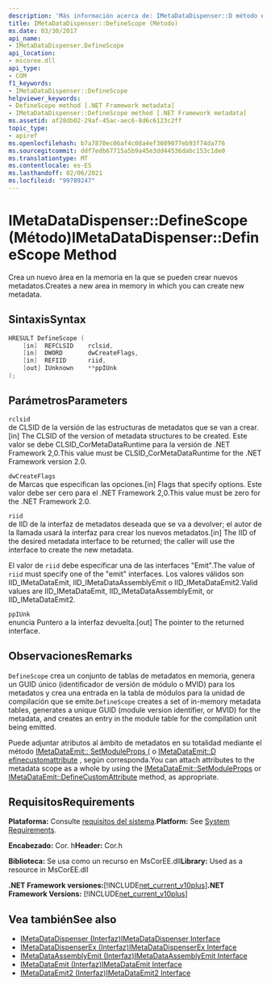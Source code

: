 ```yaml
---
description: 'Más información acerca de: IMetaDataDispenser::D método efineScope'
title: IMetaDataDispenser::DefineScope (Método)
ms.date: 03/30/2017
api_name:
- IMetaDataDispenser.DefineScope
api_location:
- mscoree.dll
api_type:
- COM
f1_keywords:
- IMetaDataDispenser::DefineScope
helpviewer_keywords:
- DefineScope method [.NET Framework metadata]
- IMetaDataDispenser::DefineScope method [.NET Framework metadata]
ms.assetid: af28db02-29af-45ac-aec6-8d6c6123c2ff
topic_type:
- apiref
ms.openlocfilehash: b7a7870ec06af4c08a4ef3609077eb93f74da776
ms.sourcegitcommit: ddf7edb67715a5b9a45e3dd44536dabc153c1de0
ms.translationtype: MT
ms.contentlocale: es-ES
ms.lasthandoff: 02/06/2021
ms.locfileid: "99789247"
---
```

# <a name="imetadatadispenserdefinescope-method"></a><span data-ttu-id="4c88a-103">IMetaDataDispenser::DefineScope (Método)</span><span class="sxs-lookup"><span data-stu-id="4c88a-103">IMetaDataDispenser::DefineScope Method</span></span>

<span data-ttu-id="4c88a-104">Crea un nuevo área en la memoria en la que se pueden crear nuevos metadatos.</span><span class="sxs-lookup"><span data-stu-id="4c88a-104">Creates a new area in memory in which you can create new metadata.</span></span>  
  
## <a name="syntax"></a><span data-ttu-id="4c88a-105">Sintaxis</span><span class="sxs-lookup"><span data-stu-id="4c88a-105">Syntax</span></span>  
  
```cpp  
HRESULT DefineScope (  
    [in]  REFCLSID    rclsid,  
    [in]  DWORD       dwCreateFlags,  
    [in]  REFIID      riid,
    [out] IUnknown    **ppIUnk  
);  
```  
  
## <a name="parameters"></a><span data-ttu-id="4c88a-106">Parámetros</span><span class="sxs-lookup"><span data-stu-id="4c88a-106">Parameters</span></span>  

 `rclsid`  
 <span data-ttu-id="4c88a-107">de CLSID de la versión de las estructuras de metadatos que se van a crear.</span><span class="sxs-lookup"><span data-stu-id="4c88a-107">[in] The CLSID of the version of metadata structures to be created.</span></span> <span data-ttu-id="4c88a-108">Este valor se debe CLSID_CorMetaDataRuntime para la versión de .NET Framework 2,0.</span><span class="sxs-lookup"><span data-stu-id="4c88a-108">This value must be CLSID_CorMetaDataRuntime for the .NET Framework version 2.0.</span></span>  
  
 `dwCreateFlags`  
 <span data-ttu-id="4c88a-109">de Marcas que especifican las opciones.</span><span class="sxs-lookup"><span data-stu-id="4c88a-109">[in] Flags that specify options.</span></span> <span data-ttu-id="4c88a-110">Este valor debe ser cero para el .NET Framework 2,0.</span><span class="sxs-lookup"><span data-stu-id="4c88a-110">This value must be zero for the .NET Framework 2.0.</span></span>  
  
 `riid`  
 <span data-ttu-id="4c88a-111">de IID de la interfaz de metadatos deseada que se va a devolver; el autor de la llamada usará la interfaz para crear los nuevos metadatos.</span><span class="sxs-lookup"><span data-stu-id="4c88a-111">[in] The IID of the desired metadata interface to be returned; the caller will use the interface to create the new metadata.</span></span>  
  
 <span data-ttu-id="4c88a-112">El valor de `riid` debe especificar una de las interfaces "Emit".</span><span class="sxs-lookup"><span data-stu-id="4c88a-112">The value of `riid` must specify one of the "emit" interfaces.</span></span> <span data-ttu-id="4c88a-113">Los valores válidos son IID_IMetaDataEmit, IID_IMetaDataAssemblyEmit o IID_IMetaDataEmit2.</span><span class="sxs-lookup"><span data-stu-id="4c88a-113">Valid values are IID_IMetaDataEmit, IID_IMetaDataAssemblyEmit, or IID_IMetaDataEmit2.</span></span>  
  
 `ppIUnk`  
 <span data-ttu-id="4c88a-114">enuncia Puntero a la interfaz devuelta.</span><span class="sxs-lookup"><span data-stu-id="4c88a-114">[out] The pointer to the returned interface.</span></span>  
  
## <a name="remarks"></a><span data-ttu-id="4c88a-115">Observaciones</span><span class="sxs-lookup"><span data-stu-id="4c88a-115">Remarks</span></span>  

 <span data-ttu-id="4c88a-116">`DefineScope` crea un conjunto de tablas de metadatos en memoria, genera un GUID único (identificador de versión de módulo o MVID) para los metadatos y crea una entrada en la tabla de módulos para la unidad de compilación que se emite.</span><span class="sxs-lookup"><span data-stu-id="4c88a-116">`DefineScope` creates a set of in-memory metadata tables, generates a unique GUID (module version identifier, or MVID) for the metadata, and creates an entry in the module table for the compilation unit being emitted.</span></span>  
  
 <span data-ttu-id="4c88a-117">Puede adjuntar atributos al ámbito de metadatos en su totalidad mediante el método [IMetaDataEmit:: SetModuleProps (](imetadataemit-setmoduleprops-method.md) o [IMetaDataEmit::D efinecustomattribute](imetadataemit-definecustomattribute-method.md) , según corresponda.</span><span class="sxs-lookup"><span data-stu-id="4c88a-117">You can attach attributes to the metadata scope as a whole by using the [IMetaDataEmit::SetModuleProps](imetadataemit-setmoduleprops-method.md) or [IMetaDataEmit::DefineCustomAttribute](imetadataemit-definecustomattribute-method.md) method, as appropriate.</span></span>  
  
## <a name="requirements"></a><span data-ttu-id="4c88a-118">Requisitos</span><span class="sxs-lookup"><span data-stu-id="4c88a-118">Requirements</span></span>  

 <span data-ttu-id="4c88a-119">**Plataforma:** Consulte [requisitos del sistema](../../get-started/system-requirements.md).</span><span class="sxs-lookup"><span data-stu-id="4c88a-119">**Platform:** See [System Requirements](../../get-started/system-requirements.md).</span></span>  
  
 <span data-ttu-id="4c88a-120">**Encabezado:** Cor. h</span><span class="sxs-lookup"><span data-stu-id="4c88a-120">**Header:** Cor.h</span></span>  
  
 <span data-ttu-id="4c88a-121">**Biblioteca:** Se usa como un recurso en MsCorEE.dll</span><span class="sxs-lookup"><span data-stu-id="4c88a-121">**Library:** Used as a resource in MsCorEE.dll</span></span>  
  
 <span data-ttu-id="4c88a-122">**.NET Framework versiones:**[!INCLUDE[net_current_v10plus](../../../../includes/net-current-v10plus-md.md)]</span><span class="sxs-lookup"><span data-stu-id="4c88a-122">**.NET Framework Versions:** [!INCLUDE[net_current_v10plus](../../../../includes/net-current-v10plus-md.md)]</span></span>  
  
## <a name="see-also"></a><span data-ttu-id="4c88a-123">Vea también</span><span class="sxs-lookup"><span data-stu-id="4c88a-123">See also</span></span>

- [<span data-ttu-id="4c88a-124">IMetaDataDispenser (Interfaz)</span><span class="sxs-lookup"><span data-stu-id="4c88a-124">IMetaDataDispenser Interface</span></span>](imetadatadispenser-interface.md)
- [<span data-ttu-id="4c88a-125">IMetaDataDispenserEx (Interfaz)</span><span class="sxs-lookup"><span data-stu-id="4c88a-125">IMetaDataDispenserEx Interface</span></span>](imetadatadispenserex-interface.md)
- [<span data-ttu-id="4c88a-126">IMetaDataAssemblyEmit (Interfaz)</span><span class="sxs-lookup"><span data-stu-id="4c88a-126">IMetaDataAssemblyEmit Interface</span></span>](imetadataassemblyemit-interface.md)
- [<span data-ttu-id="4c88a-127">IMetaDataEmit (Interfaz)</span><span class="sxs-lookup"><span data-stu-id="4c88a-127">IMetaDataEmit Interface</span></span>](imetadataemit-interface.md)
- [<span data-ttu-id="4c88a-128">IMetaDataEmit2 (Interfaz)</span><span class="sxs-lookup"><span data-stu-id="4c88a-128">IMetaDataEmit2 Interface</span></span>](imetadataemit2-interface.md)
